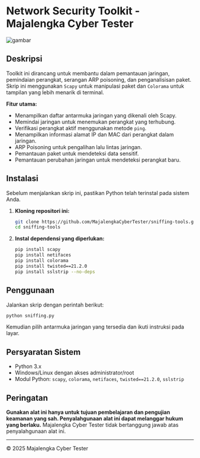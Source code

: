 # Network Security Toolkit - Majalengka Cyber Tester

![gambar](https://github.com/user-attachments/assets/e3ce5c28-7626-429f-a3a0-6496369463ab)


## Deskripsi
Toolkit ini dirancang untuk membantu dalam pemantauan jaringan, pemindaian perangkat, serangan ARP poisoning, dan penganalisisan paket. Skrip ini menggunakan `Scapy` untuk manipulasi paket dan `Colorama` untuk tampilan yang lebih menarik di terminal.

**Fitur utama:**
- Menampilkan daftar antarmuka jaringan yang dikenali oleh Scapy.
- Memindai jaringan untuk menemukan perangkat yang terhubung.
- Verifikasi perangkat aktif menggunakan metode `ping`.
- Menampilkan informasi alamat IP dan MAC dari perangkat dalam jaringan.
- ARP Poisoning untuk pengalihan lalu lintas jaringan.
- Pemantauan paket untuk mendeteksi data sensitif.
- Pemantauan perubahan jaringan untuk mendeteksi perangkat baru.

## Instalasi
Sebelum menjalankan skrip ini, pastikan Python telah terinstal pada sistem Anda.

1. **Kloning repositori ini:**
   ```bash
   git clone https://github.com/MajalengkaCyberTester/sniffing-tools.git
   cd sniffing-tools
   ```

2. **Instal dependensi yang diperlukan:**
   ```bash
   pip install scapy
   pip install netifaces
   pip install colorama
   pip install twisted==21.2.0
   pip install sslstrip --no-deps
   ```

## Penggunaan
Jalankan skrip dengan perintah berikut:

```bash
python sniffing.py
```

Kemudian pilih antarmuka jaringan yang tersedia dan ikuti instruksi pada layar.

## Persyaratan Sistem
- Python 3.x
- Windows/Linux dengan akses administrator/root
- Modul Python: `scapy`, `colorama`, `netifaces`, `twisted==21.2.0`, `sslstrip`

## Peringatan
**Gunakan alat ini hanya untuk tujuan pembelajaran dan pengujian keamanan yang sah. Penyalahgunaan alat ini dapat melanggar hukum yang berlaku.** Majalengka Cyber Tester tidak bertanggung jawab atas penyalahgunaan alat ini.

---

© 2025 Majalengka Cyber Tester
